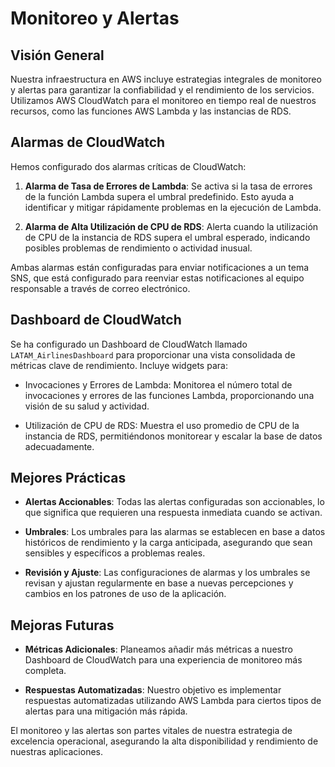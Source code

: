 # Monitoreo y Alertas

## Visión General

Nuestra infraestructura en AWS incluye estrategias integrales de monitoreo y alertas para garantizar la confiabilidad y el rendimiento de los servicios. Utilizamos AWS CloudWatch para el monitoreo en tiempo real de nuestros recursos, como las funciones AWS Lambda y las instancias de RDS.

## Alarmas de CloudWatch

Hemos configurado dos alarmas críticas de CloudWatch:

1. **Alarma de Tasa de Errores de Lambda**: Se activa si la tasa de errores de la función Lambda supera el umbral predefinido. Esto ayuda a identificar y mitigar rápidamente problemas en la ejecución de Lambda.

2. **Alarma de Alta Utilización de CPU de RDS**: Alerta cuando la utilización de CPU de la instancia de RDS supera el umbral esperado, indicando posibles problemas de rendimiento o actividad inusual.

Ambas alarmas están configuradas para enviar notificaciones a un tema SNS, que está configurado para reenviar estas notificaciones al equipo responsable a través de correo electrónico.

## Dashboard de CloudWatch

Se ha configurado un Dashboard de CloudWatch llamado `LATAM_AirlinesDashboard` para proporcionar una vista consolidada de métricas clave de rendimiento. Incluye widgets para:

- Invocaciones y Errores de Lambda: Monitorea el número total de invocaciones y errores de las funciones Lambda, proporcionando una visión de su salud y actividad.
  
- Utilización de CPU de RDS: Muestra el uso promedio de CPU de la instancia de RDS, permitiéndonos monitorear y escalar la base de datos adecuadamente.

## Mejores Prácticas

- **Alertas Accionables**: Todas las alertas configuradas son accionables, lo que significa que requieren una respuesta inmediata cuando se activan.
  
- **Umbrales**: Los umbrales para las alarmas se establecen en base a datos históricos de rendimiento y la carga anticipada, asegurando que sean sensibles y específicos a problemas reales.

- **Revisión y Ajuste**: Las configuraciones de alarmas y los umbrales se revisan y ajustan regularmente en base a nuevas percepciones y cambios en los patrones de uso de la aplicación.

## Mejoras Futuras

- **Métricas Adicionales**: Planeamos añadir más métricas a nuestro Dashboard de CloudWatch para una experiencia de monitoreo más completa.
  
- **Respuestas Automatizadas**: Nuestro objetivo es implementar respuestas automatizadas utilizando AWS Lambda para ciertos tipos de alertas para una mitigación más rápida.

El monitoreo y las alertas son partes vitales de nuestra estrategia de excelencia operacional, asegurando la alta disponibilidad y rendimiento de nuestras aplicaciones.
